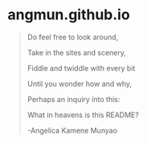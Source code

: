 # **angmun.github.io**
 > Do feel free to look around,
 >
 > Take in the sites and scenery,
 >
 > Fiddle and twiddle with every bit
 >
 > Until you wonder how and why,
 >
 > Perhaps an inquiry into this:
 >
 > What in heavens is this README?
 > 
 > -Angelica Kamene Munyao
